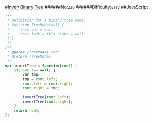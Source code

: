 #[Invert Binary Tree](https://leetcode.com/problems/invert-binary-tree/)
######No:`226`
######Difficulty:`Easy`
##JavaScript

```javascript
/**
 * Definition for a binary tree node.
 * function TreeNode(val) {
 *     this.val = val;
 *     this.left = this.right = null;
 * }
 */
/**
 * @param {TreeNode} root
 * @return {TreeNode}
 */
var invertTree = function(root) {
    if(root !== null) {
        var tmp;
        tmp = root.left;
        root.left = root.right;
        root.right = tmp;

        invertTree(root.left);
        invertTree(root.right);
    }
    return root;
};
```

